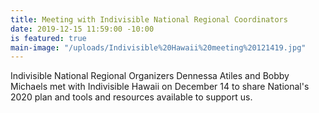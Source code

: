 ```yaml
---
title: Meeting with Indivisible National Regional Coordinators
date: 2019-12-15 11:59:00 -10:00
is featured: true
main-image: "/uploads/Indivisible%20Hawaii%20meeting%20121419.jpg"
---
```


Indivisible National Regional Organizers Dennessa Atiles and Bobby Michaels met with Indivisible Hawaii on December 14 to share National's 2020 plan and tools and resources available to support us.
